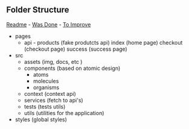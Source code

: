 ## Folder Structure

[Readme](https://github.com/lucassdesouza0/express-checkout/#readme) - [Was Done](https://github.com/lucassdesouza0/express-checkout/blob/master/done.md) - [To Improve](https://github.com/lucassdesouza0/express-checkout/blob/master/improve.md)

- pages
  - api - products (fake produtcts api)
    index (home page)
    checkout (checkout page)
    success (success page)
- src
  - assets (img, docs, etc )
  - components (based on atomic design)
    - atoms
    - molecules
    - organisms
  - context (context api)
  - services (fetch to api's)
  - tests (tests utils)
  - utils (utilities for the application)
- styles (global styles)
